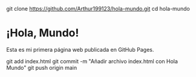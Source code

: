 git clone https://github.com/Arthur199123/hola-mundo.git
cd hola-mundo
<!DOCTYPE html>
<html>
<head>
  <title>Hola Mundo</title>
</head>
<body>
  <h1>¡Hola, Mundo!</h1>
  <p>Esta es mi primera página web publicada en GitHub Pages.</p>
</body>
</html>
git add index.html
git commit -m "Añadir archivo index.html con Hola Mundo"
git push origin main
